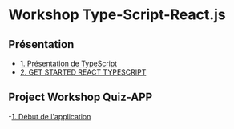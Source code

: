 # Workshop Type-Script-React.js

## Présentation

- [1. Présentation de TypeScript](./basics/typescript.md)
- [2. GET STARTED REACT TYPESCRIPT](./basics/react-TS.md)

## Project Workshop Quiz-APP

-[1. Début de l'application ](./quiz_app/start_aplication.md)
<!---[2. Fin de l'application ](./quiz_app/aplication.md)
-[3. Desing d'application](./quiz_app/style.md)
-[4. Code Complet](./quiz_app/complet.md)

## Quiz Multiplayer
-[Tutorial complete](https://github.com/WilliamLoey/WoorkShop-tutorial-)


## Liens

-[Gather TypeScript React](https://app.gather.town/app/H5GU7O4UvKXjPVqI/Workshop%20React-TS)
-[Slides](https://view.genial.ly/621cb1c093b5df0017e13de1/presentation-vibrant-flipped-classroom-presentation)
-[Figma](https://www.figma.com/file/TT2Uc9Xl3M35sJGOd8fahn/Untitled?node-id=0%3A1)
-[Trello](https://trello.com/b/cZXECma4/work-shop) -->

